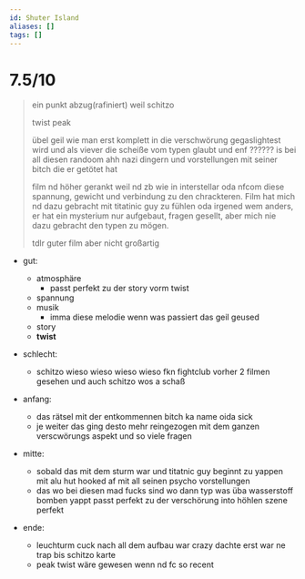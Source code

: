 ```yaml
---
id: Shuter Island
aliases: []
tags: []
---
```


# 7.5/10

> ein punkt abzug(rafiniert) weil schitzo
>
> twist peak 
>
> übel geil wie man erst komplett in die verschwörung gegaslightest wird und als viever die scheiße vom typen glaubt und enf ?????? is bei all diesen randoom ahh nazi dingern und vorstellungen mit seiner bitch die er getötet hat
>
> film nd höher gerankt weil nd zb wie in interstellar oda nfcom diese spannung, gewicht und verbindung zu den chrackteren. Film hat mich nd dazu gebracht mit titatinic guy zu fühlen oda irgened wem anders, er hat ein mysterium nur aufgebaut, fragen gesellt, aber mich nie dazu gebracht den typen zu mögen.
>
> tdlr guter film aber nicht großartig

- gut:
  - atmosphäre
    - passt perfekt zu der story vorm twist
  - spannung
  - musik
    - imma diese melodie wenn was passiert das geil geused
  - story
  - **twist**
- schlecht:
  - schitzo wieso wieso wieso wieso fkn fightclub vorher 2 filmen gesehen und auch schitzo wos a schaß

- anfang:
  - das rätsel mit der entkommennen bitch ka name oida sick
  - je weiter das ging desto mehr reingezogen mit dem ganzen verscwörungs aspekt und so viele fragen
- mitte:
  - sobald das mit dem sturm war und titatnic guy beginnt zu yappen mit alu hut hooked af mit all seinen psycho vorstellungen
  - das wo bei diesen mad fucks sind wo dann typ was üba wasserstoff bomben yappt passt perfekt zu der verschörung into höhlen szene perfekt
- ende:
  - leuchturm cuck nach all dem aufbau war crazy dachte erst war ne trap bis schitzo karte
  - peak twist wäre gewesen wenn nd fc so recent

